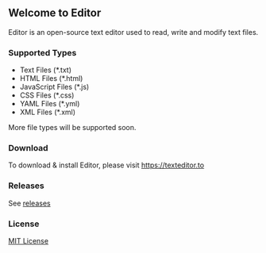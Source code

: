 ## Welcome to Editor
Editor is an open-source text editor used to read, write and modify text files.

### Supported Types
- Text Files (*.txt)
- HTML Files (*.html)
- JavaScript Files (*.js)
- CSS Files (*.css)
- YAML Files (*.yml)
- XML Files (*.xml)

More file types will be supported soon.

### Download
To download & install Editor, please visit https://texteditor.to

### Releases
See [releases](https://github.com/mebsic/Editor/releases/latest)

### License
[MIT License](https://github.com/mebsic/Editor/blob/master/LICENSE)
